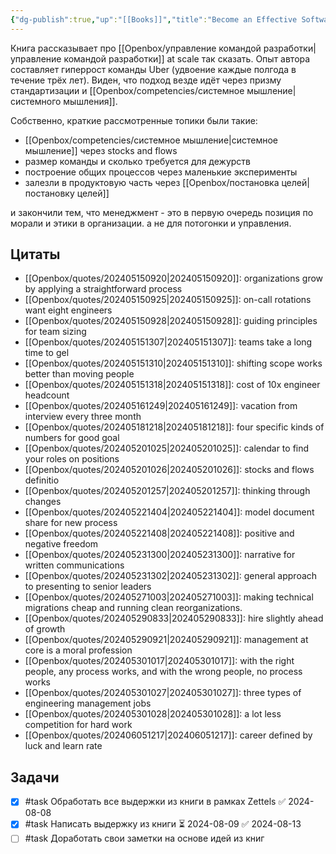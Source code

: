 ```yaml
---
{"dg-publish":true,"up":"[[Books]]","title":"Become an Effective Software Engineering Manager","category":"book","status":"Completed","tags":["books"],"rating":4,"date":"2023-09-13","modified_at":"2024-09-09T15:12:09+03:00","dg-path":"/books/Become an Effective Software Engineering Manager.md","permalink":"/books/become-an-effective-software-engineering-manager/","dgPassFrontmatter":true}
---
```





Книга рассказывает про [[Openbox/управление командой разработки|управление командой разработки]] at scale так сказать. Опыт автора составляет гиперрост команды Uber (удвоение каждые полгода в течение трёх лет). Виден, что подход везде идёт через призму стандартизации и [[Openbox/competencies/системное мышление|системного мышления]]. 

Собственно, краткие рассмотренные топики были такие:
- [[Openbox/competencies/системное мышление|системное мышление]] через stocks and flows
- размер команды и сколько требуется для дежурств
- построение общих процессов через маленькие эксперименты
- залезли в продуктовую часть через [[Openbox/постановка целей|постановку целей]]

и закончили тем, что менеджмент - это в первую очередь позиция по морали и этики в организации. а не для потогонки и управления. 

## Цитаты

- [[Openbox/quotes/202405150920|202405150920]]: organizations grow by applying a straightforward process
- [[Openbox/quotes/202405150925|202405150925]]: on-call rotations want eight engineers
- [[Openbox/quotes/202405150928|202405150928]]: guiding principles for team sizing
- [[Openbox/quotes/202405151307|202405151307]]: teams take a long time to gel
- [[Openbox/quotes/202405151310|202405151310]]: shifting scope works better than moving people
- [[Openbox/quotes/202405151318|202405151318]]: cost of 10x engineer headcount
- [[Openbox/quotes/202405161249|202405161249]]: vacation from interview every three month
- [[Openbox/quotes/202405181218|202405181218]]: four specific kinds of numbers for good goal
- [[Openbox/quotes/202405201025|202405201025]]: calendar to find your roles on positions
- [[Openbox/quotes/202405201026|202405201026]]: stocks and flows definitio
- [[Openbox/quotes/202405201257|202405201257]]: thinking through changes
- [[Openbox/quotes/202405221404|202405221404]]: model document share for new process
- [[Openbox/quotes/202405221408|202405221408]]: positive and negative freedom
- [[Openbox/quotes/202405231300|202405231300]]: narrative for written communications
- [[Openbox/quotes/202405231302|202405231302]]: general approach to presenting to senior leaders
- [[Openbox/quotes/202405271003|202405271003]]: making technical migrations cheap and running clean reorganizations.
- [[Openbox/quotes/202405290833|202405290833]]: hire slightly ahead of growth
- [[Openbox/quotes/202405290921|202405290921]]: management at core is a moral profession
- [[Openbox/quotes/202405301017|202405301017]]: with the right people, any process works, and with the wrong people, no process works
- [[Openbox/quotes/202405301027|202405301027]]: three types of engineering management jobs
- [[Openbox/quotes/202405301028|202405301028]]: a lot less competition for hard work
- [[Openbox/quotes/202406051217|202406051217]]: career defined by luck and learn rate


## Задачи

- [x] #task Обработать все выдержки из книги в рамках Zettels ✅ 2024-08-08
- [x] #task Написать выдержку из книги ⏳ 2024-08-09 ✅ 2024-08-13
- [ ] #task Доработать свои заметки на основе идей из книг
